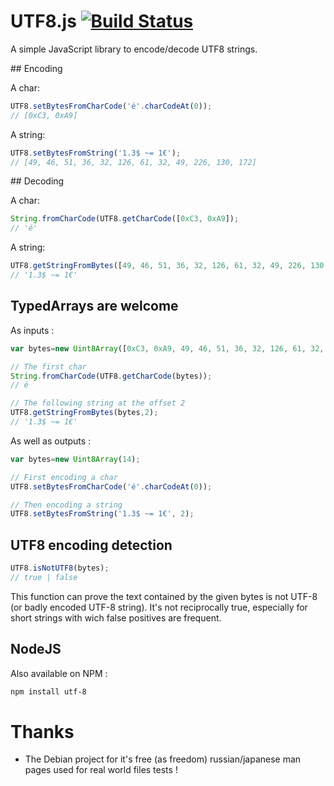 # UTF8.js [![Build Status](https://travis-ci.org/nfroidure/UTF8.js.png?branch=master)](https://travis-ci.org/nfroidure/UTF8.js)

A simple JavaScript library to encode/decode UTF8 strings.

## Encoding

A char:
```js
UTF8.setBytesFromCharCode('é'.charCodeAt(0));
// [0xC3, 0xA9]
```

A string:
```js
UTF8.setBytesFromString('1.3$ ~= 1€');
// [49, 46, 51, 36, 32, 126, 61, 32, 49, 226, 130, 172]
```

## Decoding

A char:
```js
String.fromCharCode(UTF8.getCharCode([0xC3, 0xA9]);
// 'é'
```

A string:
```js
UTF8.getStringFromBytes([49, 46, 51, 36, 32, 126, 61, 32, 49, 226, 130, 172]);
// '1.3$ ~= 1€'
```

## TypedArrays are welcome

As inputs :
```js
var bytes=new Uint8Array([0xC3, 0xA9, 49, 46, 51, 36, 32, 126, 61, 32, 49, 226, 130, 172]);

// The first char
String.fromCharCode(UTF8.getCharCode(bytes));
// é

// The following string at the offset 2
UTF8.getStringFromBytes(bytes,2);
// '1.3$ ~= 1€'
```
As well as outputs :
```js
var bytes=new Uint8Array(14);

// First encoding a char
UTF8.setBytesFromCharCode('é'.charCodeAt(0));

// Then encoding a string
UTF8.setBytesFromString('1.3$ ~= 1€', 2);
```

## UTF8 encoding detection
```js
UTF8.isNotUTF8(bytes);
// true | false
```
This function can prove the text contained by the given bytes is not UTF-8
 (or badly encoded UTF-8 string). It's not reciprocally true, especially for
 short strings with wich false positives are frequent.

## NodeJS

Also available on NPM :
```sh
npm install utf-8
```

# Thanks
- The Debian project for it's free (as freedom) russian/japanese man pages
 used for real world files tests !
